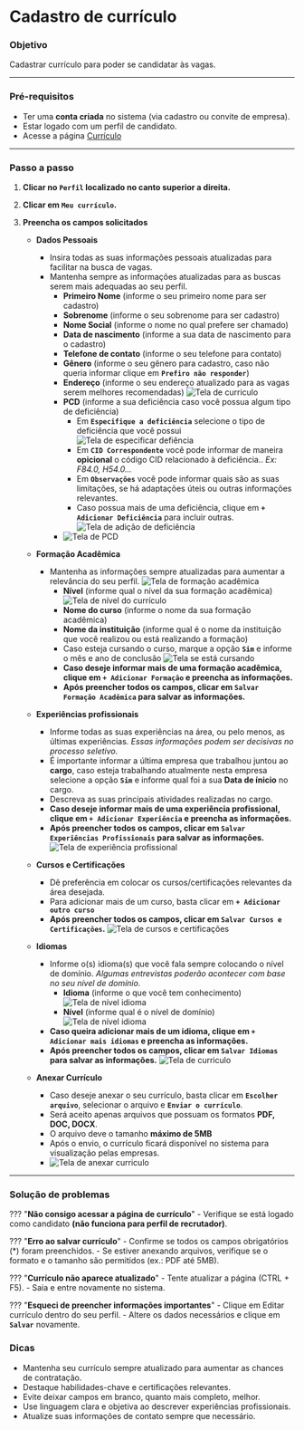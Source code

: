 # <i data-lucide="check" class="icon-lg"></i> Cadastro de currículo

### <i data-lucide="target" class="icon-lg"></i> Objetivo

Cadastrar currículo para poder se candidatar às vagas.

---

### <i data-lucide="square-check" class="icon-lg"></i> Pré-requisitos

- Ter uma **conta criada** no sistema (via cadastro ou convite de empresa).
- Estar logado com um perfil de candidato.
- Acesse a página [Currículo](https://redeaviacao.com.br/dashboard/curr%C3%ADculo)

---

### <i data-lucide="notebook-pen" class="icon-lg"></i> Passo a passo

1. **Clicar no ``Perfil`` localizado no canto superior a direita.**

2. **Clicar em ``Meu currículo``.**

3. **Preencha os campos solicitados** 

    - **Dados Pessoais** 
        - Insira todas as suas informações pessoais atualizadas para facilitar na busca de vagas.
        - Mantenha sempre as informações atualizadas para as buscas serem mais adequadas ao seu perfil.
            - **Primeiro Nome** (informe o seu primeiro nome para ser cadastro)
            - **Sobrenome** (informe o seu sobrenome para ser cadastro)
            - **Nome Social** (informe o nome no qual prefere ser chamado)
            - **Data de nascimento** (informe a sua data de nascimento para o cadastro)
            - **Telefone de contato** (informe o seu telefone para contato)
            - **Gênero** (informe o seu gênero para cadastro, caso não queria informar clique em **``Prefiro não responder``**)
            - **Endereço** (informe o seu endereço atualizado para as vagas serem melhores recomendadas)
            ![Tela de curriculo](../imagens/Cadastro-curriculo/dados-pessoais.png)
            - **PCD** (informe a sua deficiência caso você possua algum tipo de deficiência)
                - Em **`Especifique a deficiência`** selecione o tipo de deficiência que você possui
                ![Tela de especificar defiência](../imagens/Cadastro-curriculo/Deficiencia.png)
                - Em **`CID Correspondente`** você pode informar de maneira **opicional** o código CID relacionado à deficiência.. *Ex: F84.0, H54.0...*
                - Em **`Observações`** você pode informar quais são as suas limitações, se há adaptações úteis ou outras informações relevantes.
                - Caso possua mais de uma deficiência, clique em **`+ Adicionar Deficiência`** para incluir outras.
                ![Tela de adição de deficiência](../imagens/Cadastro-curriculo/adicionar-deficiencia.png)
            - ![Tela de PCD](../imagens/Cadastro-curriculo/PCD.png)
    
    - **Formação Acadêmica**
        - Mantenha as informações sempre atualizadas para aumentar a relevância do seu perfil.
        ![Tela de formação acadêmica](../imagens/Cadastro-curriculo/formacao-academica.png)
             - **Nível** (informe qual o nível da sua formação acadêmica)
            ![Tela de nível do currículo](../imagens/Cadastro-curriculo/nivel-curriculo.png)
            - **Nome do curso** (informe o nome da sua formação acadêmica)
            - **Nome da instituição** (informe qual é o nome da instituição que você realizou ou está realizando a formação)
            - Caso esteja cursando o curso, marque a opção **`Sim`** e informe o mês e ano de conclusão
            ![Tela se está cursando](../imagens/Cadastro-curriculo/esta-cursando.png)
            - **Caso deseje informar mais de uma formação acadêmica, clique em `+ Adicionar Formação` e preencha as informações.**
            - **Após preencher todos os campos, clicar em `Salvar Formação Acadêmica` para salvar as informações.**
    
    - **Experiências profissionais**
        - Informe todas as suas experiências na área, ou pelo menos, as últimas experiências. _Essas informações podem ser decisivas no processo seletivo._
        - É importante informar a última empresa que trabalhou juntou ao **cargo**, caso esteja trabalhando atualmente nesta empresa selecione a opção **`Sim`** e informe qual foi a sua **Data de ínicio** no cargo.
        - Descreva as suas principais atividades realizadas no cargo.
        - **Caso deseje informar mais de uma experiência profissional, clique em `+ Adicionar Experiência` e preencha as informações.**
        - **Após preencher todos os campos, clicar em `Salvar Experiências Profissionais` para salvar as informações.**
        ![Tela de experiência profissional](../imagens/Cadastro-curriculo/experiencia-profissional.png)
           
    - **Cursos e Certificações**
        - Dê preferência em colocar os cursos/certificações relevantes da área desejada.
        - Para adicionar mais de um curso, basta clicar em **`+ Adicionar outro curso`**
        - **Após preencher todos os campos, clicar em `Salvar Cursos e Certificações`.**
        ![Tela de cursos e certificações](../imagens/Cadastro-curriculo/cursos-certificacoes.png)

    - **Idiomas**
        - Informe o(s) idioma(s) que você fala sempre colocando o nível de domínio. _Algumas entrevistas poderão acontecer com base no seu nível de domínio._
            - **Idioma** (informe o que você tem conhecimento)
            ![Tela de nível idioma](../imagens/Cadastro-curriculo/selecionar-idiomas.png)
            - **Nível** (informe qual é o nível de domínio)
            ![Tela de nível idioma](../imagens/Cadastro-curriculo/nivel_fluencia.png)
        - **Caso queira adicionar mais de um idioma, clique em `+ Adicionar mais idiomas` e preencha as informações.**
        - **Após preencher todos os campos, clicar em `Salvar Idiomas` para salvar as informações.** 
        ![Tela de curriculo](../imagens/Cadastro-curriculo/Idiomas.png)    
    
    - **Anexar Currículo**
        - Caso deseje anexar o seu currículo, basta clicar em **`Escolher arquivo`**, selecionar o arquivo e **`Enviar o currículo`**.
        - Será aceito apenas arquivos que possuam os formatos **PDF, DOC, DOCX**. 
        - O arquivo deve o tamanho **máximo de 5MB**
        - Após o envio, o currículo ficará disponível no sistema para visualização pelas empresas.    
        -  ![Tela de anexar curriculo](../imagens/Cadastro-curriculo/anexar-curriculo.png) 

---

### <i data-lucide="wrench" class="icon-lg"></i> Solução de problemas

??? "**Não consigo acessar a página de currículo**"
    - Verifique se está logado como candidato **(não funciona para perfil de recrutador)**.

??? "**Erro ao salvar currículo**"
    - Confirme se todos os campos obrigatórios (*) foram preenchidos.
    - Se estiver anexando arquivos, verifique se o formato e o tamanho são permitidos (ex.: PDF até 5MB).

??? "**Currículo não aparece atualizado**"
    - Tente atualizar a página (CTRL + F5).
    - Saia e entre novamente no sistema.

??? "**Esqueci de preencher informações importantes**"
    - Clique em Editar currículo dentro do seu perfil.
    - Altere os dados necessários e clique em **``Salvar``** novamente.

### <i data-lucide="lightbulb" class="icon-dica"></i> Dicas

- Mantenha seu currículo sempre atualizado para aumentar as chances de contratação.
- Destaque habilidades-chave e certificações relevantes.
- Evite deixar campos em branco, quanto mais completo, melhor.
- Use linguagem clara e objetiva ao descrever experiências profissionais.
- Atualize suas informações de contato sempre que necessário.

